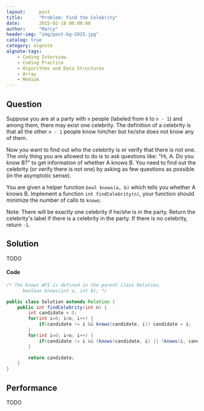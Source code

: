 ```yaml
---
layout:     post
title:      "Problem: Find the Celebrity"
date:       2015-02-18 00:00:00
author:     "Marcy"
header-img: "img/post-bg-2015.jpg"
catalog: true
category: algnote
algnote-tags:
    - Coding Interview
    - Coding Practice
    - Algorithms and Data Structures
    - Array
    - Medium
---
```


## Question

Suppose you are at a party with `n` people (labeled from `0` to `n - 1`) and among them, there may exist one celebrity. The definition of a celebrity is that all the other `n - 1` people know him/her but he/she does not know any of them.

Now you want to find out who the celebrity is or verify that there is not one. The only thing you are allowed to do is to ask questions like: "Hi, A. Do you know B?" to get information of whether A knows B. You need to find out the celebrity (or verify there is not one) by asking as few questions as possible (in the asymptotic sense).

You are given a helper function `bool knows(a, b)` which tells you whether A knows B. Implement a function `int findCelebrity(n)`, your function should minimize the number of calls to `knows`.

Note: There will be exactly one celebrity if he/she is in the party. Return the celebrity's label if there is a celebrity in the party. If there is no celebrity, return `-1`.

## Solution
TODO

#### Code
```java
/* The knows API is defined in the parent class Relation.
      boolean knows(int a, int b); */

public class Solution extends Relation {
    public int findCelebrity(int n) {
        int candidate = 0;
        for(int i=0; i<n; i++) {
            if(candidate != i && knows(candidate, i)) candidate = i;
        }
        for(int i=0; i<n; i++) {
            if(candidate != i && (knows(candidate, i) || !knows(i, candidate))) return -1;
        }

        return candidate;
    }
}
```

## Performance
TODO
